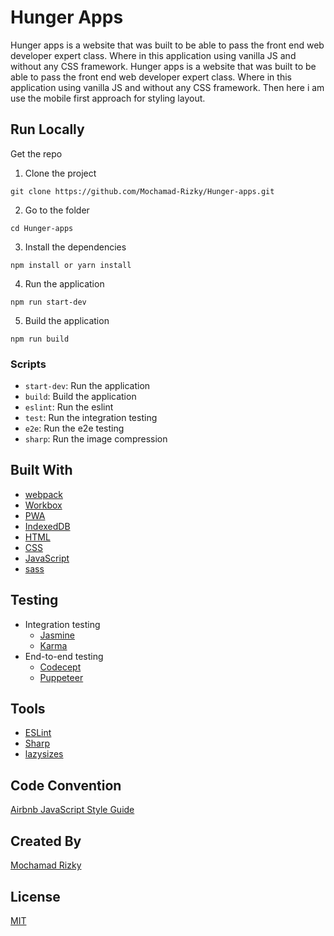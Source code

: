 # Hunger Apps

Hunger apps is a website that was built to be able to pass the front end web developer expert class. Where in this application using vanilla JS and without any CSS framework. Hunger apps is a website that was built to be able to pass the front end web developer expert class. Where in this application using vanilla JS and without any CSS framework. Then here i am use the mobile first approach for styling layout.

## Run Locally

Get the repo 
1. Clone the project
```
git clone https://github.com/Mochamad-Rizky/Hunger-apps.git
```

2. Go to the folder
```
cd Hunger-apps
```

3. Install the dependencies
```
npm install or yarn install
```

4. Run the application
```
npm run start-dev
```

5. Build the application
```
npm run build
```

### Scripts 

- `start-dev`: Run the application
- `build`: Build the application
- `eslint`: Run the eslint
- `test`: Run the integration testing
- `e2e`: Run the e2e testing
- `sharp`: Run the image compression

## Built With

- [webpack](https://webpack.js.org/)
- [Workbox](https://developers.google.com/web/tools/workbox/modules/)
- [PWA](https://developers.google.com/web/progressive-web-apps/)
- [IndexedDB](https://developer.mozilla.org/en-US/docs/Web/API/IndexedDB_API)
- [HTML](https://developer.mozilla.org/en-US/docs/Web/HTML)
- [CSS](https://developer.mozilla.org/en-US/docs/Web/CSS)
- [JavaScript](https://developer.mozilla.org/en-US/docs/Web/JavaScript)
- [sass](https://sass-lang.com/)

## Testing

- Integration testing
  - [Jasmine](https://jasmine.github.io/)
  - [Karma](https://karma-runner.github.io/)
- End-to-end testing
  - [Codecept](https://www.codecept.io/)
  - [Puppeteer](https://pptr.dev/)

## Tools
- [ESLint](https://eslint.org/)
- [Sharp](https://npmjs.com/package/sharp)
- [lazysizes](https://npmjs.com/package/lazysizes)

## Code Convention
[Airbnb JavaScript Style Guide](https://github.com/airbnb/javascript)

## Created By
[Mochamad Rizky](https://github.com/Mochamad-Rizky)

## License
[MIT](https://opensource.org/licenses/MIT)

